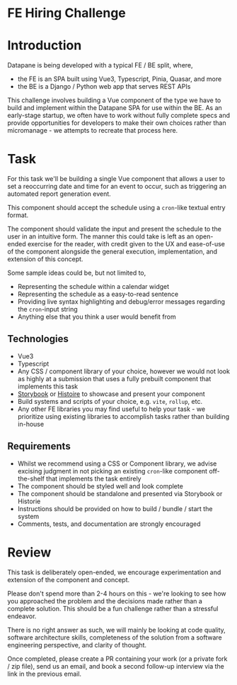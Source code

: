 # FE Hiring Challenge

# Introduction

Datapane is being developed with a typical FE / BE split, where,
- the FE is an SPA built using Vue3, Typescript, Pinia, Quasar, and more
- the BE is a Django / Python web app that serves REST APIs

This challenge involves building a Vue component of the type we have to build and implement within the Datapane SPA for use within the BE. As an early-stage startup, we often have to work without fully complete specs and provide opportunities for developers to make their own choices rather than micromanage - we attempts to recreate that process here.

# Task

For this task we'll be building a single Vue component that allows a user to set a reoccurring date and time for an event to occur, such as triggering an automated report generation event.

This component should accept the schedule using a `cron`-like textual entry format.

The component should validate the input and present the schedule to the user in an intuitive form. The manner this could take is left as an open-ended exercise for the reader, with credit given to the UX and ease-of-use of the component alongside the general execution, implementation, and extension of this concept.

Some sample ideas could be, but not limited to,
- Representing the schedule within a calendar widget
- Representing the schedule as a easy-to-read sentence
- Providing live syntax highlighting and debug/error messages regarding the `cron`-input string
- Anything else that you think a user would benefit from

## Technologies

- Vue3
- Typescript
- Any CSS / component library of your choice, however we would not look as highly at a submission that uses a fully prebuilt component that implements this task
- [Storybook](https://storybook.js.org/) or [Histoire](https://histoire.dev/) to showcase and present your component
- Build systems and scripts of your choice, e.g. `vite`, `rollup`, etc.
- Any other FE libraries you may find useful to help your task - we prioritize using existing libraries to accomplish tasks rather than building in-house

## Requirements

- Whilst we recommend using a CSS or Component library, we advise excising judgment in not picking an existing `cron`-like component off-the-shelf that implements the task entirely
- The component should be styled well and look complete
- The component should be standalone and presented via Storybook or Historie
- Instructions should be provided on how to build / bundle / start the system
- Comments, tests, and documentation are strongly encouraged

# Review

This task is deliberately open-ended, we encourage experimentation and extension of the component and concept.

Please don't spend more than 2-4 hours on this - we're looking to see how you approached the problem and the decisions made rather than a complete solution. This should be a fun challenge rather than a stressful endeavor.

There is no right answer as such, we will mainly be looking at code quality, software architecture skills, completeness of the solution from a software engineering perspective, and clarity of thought.

Once completed, please create a PR containing your work (or a private fork / zip file), send us an email, and book a second follow-up interview via the link in the previous email.

